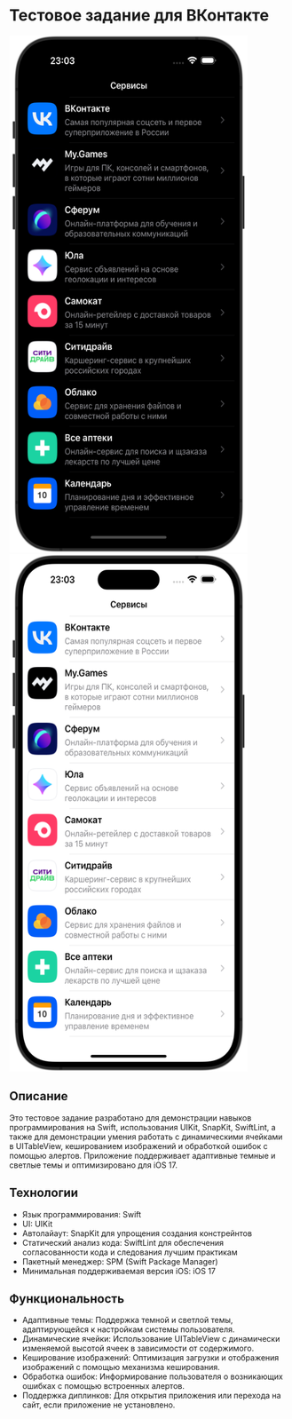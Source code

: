 # Тестовое задание для ВКонтакте

<img src="VkServicesApp/Resources/Screens/ServiceDarkTheme.png" alt="Логотип" width="430" height="932"> <img src="VkServicesApp/Resources/Screens/ServiceLightTheme.png" alt="Логотип" width="430" height="932">

## Описание

Это тестовое задание разработано для демонстрации навыков программирования на Swift, использования UIKit, SnapKit, SwiftLint, а также для демонстрации умения работать с динамическими ячейками в UITableView, кешированием изображений и обработкой ошибок с помощью алертов. Приложение поддерживает адаптивные темные и светлые темы и оптимизировано для iOS 17.

## Технологии

- Язык программирования: Swift
- UI: UIKit
- Автолайаут: SnapKit для упрощения создания констрейнтов
- Статический анализ кода: SwiftLint для обеспечения согласованности кода и следования лучшим практикам
- Пакетный менеджер: SPM (Swift Package Manager)
- Минимальная поддерживаемая версия iOS: iOS 17

## Функциональность

- Адаптивные темы: Поддержка темной и светлой темы, адаптирующейся к настройкам системы пользователя.
- Динамические ячейки: Использование UITableView с динамически изменяемой высотой ячеек в зависимости от содержимого.
- Кеширование изображений: Оптимизация загрузки и отображения изображений с помощью механизма кеширования.
- Обработка ошибок: Информирование пользователя о возникающих ошибках с помощью встроенных алертов.
- Поддержка диплинков: Для открытия приложения или перехода на сайт, если приложение не установлено.

